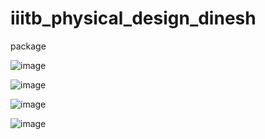 # iiitb_physical_design_dinesh

package

![image](https://github.com/DINESHIIITB/iiitb_physical_design_dinesh/assets/140998565/45a31206-5064-4d88-af79-a209c479dc49)


![image](https://github.com/DINESHIIITB/iiitb_physical_design_dinesh/assets/140998565/53eb3371-4fe8-49be-b75d-a34536d7376b)

![image](https://github.com/DINESHIIITB/iiitb_physical_design_dinesh/assets/140998565/f9abdd79-ee71-46e6-bf75-0b25dd36971b)


![image](https://github.com/DINESHIIITB/iiitb_physical_design_dinesh/assets/140998565/f3d963b3-c93e-4e94-9d33-a852e837ab47)
